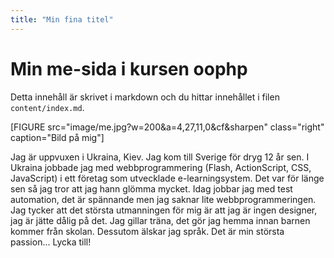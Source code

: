 ```yaml
---
title: "Min fina titel"
---
```

Min me-sida i kursen oophp
=========================

Detta innehåll är skrivet i markdown och du hittar innehållet i filen `content/index.md`.

[FIGURE src="image/me.jpg?w=200&a=4,27,11,0&cf&sharpen" class="right" caption="Bild på mig"]

Jag är uppvuxen i Ukraina, Kiev. Jag kom till Sverige för dryg 12 år sen.
I Ukraina jobbade jag med webbprogrammering (Flash, ActionScript, CSS, JavaScript) i ett företag som utvecklade e-learningsystem.
Det var för länge sen så jag tror att jag hann glömma mycket.
Idag jobbar jag med test automation, det är spännande men jag saknar lite webbprogrammeringen.
Jag tycker att det största utmanningen för mig är att jag är ingen designer, jag är jätte dålig på det.
Jag gillar träna, det gör jag hemma innan barnen kommer från skolan.
Dessutom älskar jag språk. Det är min största passion...
Lycka till!